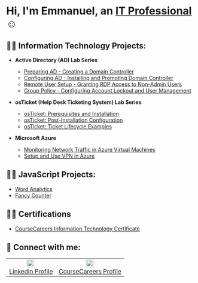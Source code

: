 <h1>Hi, I'm Emmanuel, an <a href="https://linkedin.com/in/eokoroii">IT Professional</a>☺</h1>

<h2>👨‍💻 Information Technology Projects:</h2>

- <b>Active Directory (AD) Lab Series</b>
  - [Preparing AD - Creating a Domain Controller](https://github.com/eokoroii/preparing-ad)
  - [Configuring AD - Installing and Promoting Domain Controller](https://github.com/eokoroii/configure-ad)
  - [Remote User Setup - Granting RDP Access to Non-Admin Users](https://github.com/eokoroii/remoteuser-ad)
  - [Group Policy - Configuring Account Lockout and User Management](https://github.com/eokoroii/grouppolicy-ad)

- <b>osTicket (Help Desk Ticketing System) Lab Series</b>
  - [osTicket: Prerequisites and Installation](https://github.com/eokoroii/osticket-prereqs)
  - [osTicket: Post-Installation Configuration](https://github.com/eokoroii/post-install-config)
  - [osTicket: Ticket Lifecycle Examples](https://github.com/eokoroii/ticket-lifecycle)

- <b>Microsoft Azure</b>
  - [Monitoring Network Traffic in Azure Virtual Machines](https://github.com/eokoroii/azure-network-protocols)
  - [Setup and Use VPN in Azure](https://github.com/eokoroii/proton-vpn-setup)

<h2>👨‍💻 JavaScript Projects:</h2>

  - [Word Analytics](https://eokoroii.github.io/Word-Analytics/)
  - [Fancy Counter](https://eokoroii.github.io/Fancy-Counter/)

<h2>👨‍💻 Certifications</h2>

  - [CourseCareers Information Technology Certificate](https://i.imgur.com/WzvIVM2.png)

<h2>💼 Connect with me:</h2>

<table align="center">
  <tr>
    <td align="center" style="border: none;">
      <a href="https://linkedin.com/in/eokoroii" target="_blank">
        <img alt="LinkedIn | Emmanuel" width="22px" src="https://cdn.jsdelivr.net/npm/simple-icons@v3/icons/linkedin.svg" />
        <br>LinkedIn Profile
      </a>
    </td>
    <td align="center" style="border: none;">
      <a href="https://profile.coursecareers.com/it/emmanuel.okoro" target="_blank">
        <img alt="CourseCareers | Emmanuel" width="22px" src="https://i.imgur.com/qfefsPG.png" />
        <br>CourseCareers Profile
      </a>
    </td>
  </tr>
</table>
